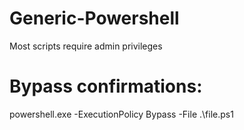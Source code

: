 # Generic-Powershell
Most scripts require admin privileges

# Bypass confirmations:
powershell.exe -ExecutionPolicy Bypass -File .\file.ps1
